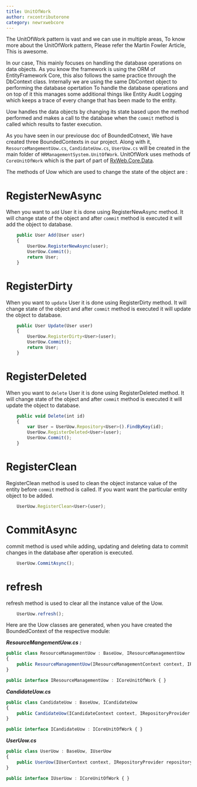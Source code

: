 ```yaml
---
title: UnitOfWork
author: rxcontributorone
category: newrxwebcore  
---
```


The UnitOfWork pattern is vast and we can use in multiple areas, To know more about the UnitOfWork pattern, Please refer the Martin Fowler Article, This is awesome. 

In our case, This mainly focuses on handling the database operations on data objects. As you know the framework is using the ORM of EntityFramework Core, this also follows the same practice through the DbContext class. Internally we are using the same DbContext object to performing the database opertation To handle the database operations and on top of it this manages some additional things like Entity Audit Logging which keeps a trace of every change that has been made to the entity.

Uow handles the data objects by changing its state based upon the method performed and makes a call to the database when the `commit` method is called which results to faster execution.   

As you have seen in our previouse doc of BoundedCotnext, We have created three BoundedContexts in our project. Along with it, `ResourceMangementUow.cs`, `CandidateUow.cs`, `UserUow.cs` will be created in the main folder of `HRManagementSystem.UnitOfWork`. UnitOfWork uses methods of `CoreUnitOfWork` which is the part of part of <a href="https://www.nuget.org/packages/RxWeb.Core.Data/">RxWeb.Core.Data</a>.

The methods of Uow which are used to change the state of the object are : 

# RegisterNewAsync
When you want to `add` User it is done using RegisterNewAsync method. It will change state of the object and after `commit` method is executed it will add the object to database. 

```js
    public User Add(User user)
    {
        UserUow.RegisterNewAsync(user);
        UserUow.Commit();
        return User;
    }
```

# RegisterDirty
When you want to `update` User it is done using RegisterDirty method. It will change state of the object and after `commit` method is executed it will update the object to database. 

```js
    public User Update(User user)
    {
        UserUow.RegisterDirty<User>(user);
        UserUow.Commit();
        return User;
    }
```

# RegisterDeleted
When you want to `delete` User it is done using RegisterDeleted method. It will change state of the object and after `commit` method is executed it will update the object to database.

```js
    public void Delete(int id)
    {
        var User = UserUow.Repository<User>().FindByKey(id);
        UserUow.RegisterDeleted<User>(user);
        UserUow.Commit();
    }
```

# RegisterClean
RegisterClean method is used to clean the object instance value of the entity before `commit` method is called. If you want want the particular entity object to be added. 

```js     
    UserUow.RegisterClean<User>(user);       
```

# CommitAsync
commit method is used while adding, updating and deleting data to commit changes in the database after operation is executed.

```js
    UserUow.CommitAsync();
```
# refresh
refresh method is used to clear all the instance value of the Uow.

```js
    UserUow.refresh();
```


Here are the Uow classes are generated, when you have created the BoundedContext of the respective module:

***ResourceMangementUow.cs :***

```js
public class ResourceManagementUow : BaseUow, IResourceManagementUow
{
    public ResourceManagementUow(IResourceManagementContext context, IRepositoryProvider repositoryProvider) : base(context, repositoryProvider) { }
}

public interface IResourceManagementUow : ICoreUnitOfWork { }
```

***CandidateUow.cs***

```js
public class CandidateUow : BaseUow, ICandidateUow
{
    public CandidateUow(ICandidateContext context, IRepositoryProvider repositoryProvider) : base(context, repositoryProvider) { }
}

public interface ICandidateUow : ICoreUnitOfWork { }
```

***UserUow.cs***

```js
public class UserUow : BaseUow, IUserUow
{
    public UserUow(IUserContext context, IRepositoryProvider repositoryProvider) : base(context, repositoryProvider) { }
}

public interface IUserUow : ICoreUnitOfWork { }
```